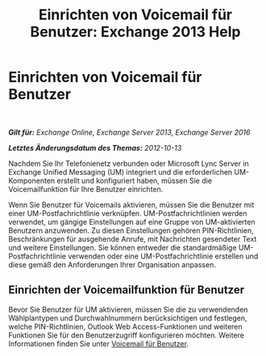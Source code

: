 ﻿---
title: 'Einrichten von Voicemail für Benutzer: Exchange 2013 Help'
TOCTitle: Einrichten von Voicemail für Benutzer
ms:assetid: 572991d6-0dc7-4a65-b716-ac6acdc5c9c6
ms:mtpsurl: https://technet.microsoft.com/de-de/library/JJ673527(v=EXCHG.150)
ms:contentKeyID: 50475723
ms.date: 04/24/2018
mtps_version: v=EXCHG.150
ms.translationtype: HT
---

# Einrichten von Voicemail für Benutzer

 

_**Gilt für:** Exchange Online, Exchange Server 2013, Exchange Server 2016_

_**Letztes Änderungsdatum des Themas:** 2012-10-13_

Nachdem Sie Ihr Telefonienetz verbunden oder Microsoft Lync Server in Exchange Unified Messaging (UM) integriert und die erforderlichen UM-Komponenten erstellt und konfiguriert haben, müssen Sie die Voicemailfunktion für Ihre Benutzer einrichten.

Wenn Sie Benutzer für Voicemails aktivieren, müssen Sie die Benutzer mit einer UM-Postfachrichtlinie verknüpfen. UM-Postfachrichtlinien werden verwendet, um gängige Einstellungen auf eine Gruppe von UM-aktivierten Benutzern anzuwenden. Zu diesen Einstellungen gehören PIN-Richtlinien, Beschränkungen für ausgehende Anrufe, mit Nachrichten gesendeter Text und weitere Einstellungen. Sie können entweder die standardmäßige UM-Postfachrichtlinie verwenden oder eine UM-Postfachrichtlinie erstellen und diese gemäß den Anforderungen Ihrer Organisation anpassen.

## Einrichten der Voicemailfunktion für Benutzer

Bevor Sie Benutzer für UM aktivieren, müssen Sie die zu verwendenden Wählplantypen und Durchwahlnummern berücksichtigen und festlegen, welche PIN-Richtlinien, Outlook Web Access-Funktionen und weiteren Funktionen Sie für den Benutzerzugriff konfigurieren möchten. Weitere Informationen finden Sie unter [Voicemail für Benutzer](voice-mail-for-users-exchange-2013-help.md).

